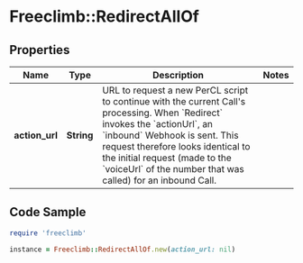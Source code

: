# Freeclimb::RedirectAllOf

## Properties

Name | Type | Description | Notes
------------ | ------------- | ------------- | -------------
**action_url** | **String** | URL to request a new PerCL script to continue with the current Call&#39;s processing. When &#x60;Redirect&#x60; invokes the &#x60;actionUrl&#x60;, an &#x60;inbound&#x60; Webhook is sent. This request therefore looks identical to the initial request (made to the &#x60;voiceUrl&#x60; of the number that was called) for an inbound Call. | 

## Code Sample

```ruby
require 'freeclimb'

instance = Freeclimb::RedirectAllOf.new(action_url: nil)
```


